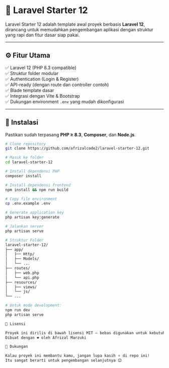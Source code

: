 # 🚀 Laravel Starter 12

Laravel Starter 12 adalah template awal proyek berbasis **Laravel 12**, dirancang untuk memudahkan pengembangan aplikasi dengan struktur yang rapi dan fitur dasar siap pakai.

---

## ⚙️ Fitur Utama

✅ Laravel 12 (PHP 8.3 compatible)  
✅ Struktur folder modular  
✅ Authentication (Login & Register)  
✅ API-ready (dengan route dan controller contoh)  
✅ Blade template dasar  
✅ Integrasi dengan Vite & Bootstrap  
✅ Dukungan environment `.env` yang mudah dikonfigurasi  

---

## 🧩 Instalasi

Pastikan sudah terpasang **PHP ≥ 8.3**, **Composer**, dan **Node.js**.

```bash
# Clone repository
git clone https://github.com/afrizalcode2/laravel-starter-12.git

# Masuk ke folder
cd laravel-starter-12

# Install dependensi PHP
composer install

# Install dependensi frontend
npm install && npm run build

# Copy file environment
cp .env.example .env

# Generate application key
php artisan key:generate

# Jalankan server
php artisan serve

# Struktur Folder
laravel-starter-12/
├── app/
│   ├── Http/
│   ├── Models/
│   └── ...
├── routes/
│   ├── web.php
│   └── api.php
├── resources/
│   ├── views/
│   └── js/
└── ...

# Untuk mode development:
npm run dev
php artisan serve

🧾 Lisensi

Proyek ini dirilis di bawah lisensi MIT — bebas digunakan untuk kebutuhan pribadi atau komersial.
Dibuat dengan ❤️ oleh Afrizal Marzuki

🌟 Dukungan

Kalau proyek ini membantu kamu, jangan lupa kasih ⭐ di repo ini!
Itu sangat berarti untuk pengembangan selanjutnya 😊
